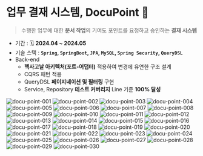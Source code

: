 # 업무 결재 시스템, DocuPoint 📑

> 수행한 업무에 대한 **문서 작업**의 기여도 포인트를 요청하고 승인하는 **결재 시스템**

- 기간 : 🗓️ **2024.04 ~ 2024.05**
- 기술 스택 : **`Spring`, `SpringBoot`, `JPA`, `MySQL`, `Spring Security`, `QueryDSL`**
- Back-end
  - **헥사고날 아키텍처(포트-어댑터)** 적용하여 변경에 유연한 구조 설계
  - CQRS 패턴 적용
  - QueryDSL **페이지네이션 및 필터링** 구현
  - Service, Repository **테스트 커버리지** Line 기준 **100% 달성**

![docu-point-001](./img/DocuPoint.001.png)
![docu-point-002](./img/DocuPoint.002.png)
![docu-point-003](./img/DocuPoint.003.png)
![docu-point-004](./img/DocuPoint.004.png)
![docu-point-005](./img/DocuPoint.005.png)
![docu-point-006](./img/DocuPoint.006.png)
![docu-point-007](./img/DocuPoint.007.png)
![docu-point-008](./img/DocuPoint.008.png)
![docu-point-009](./img/DocuPoint.009.png)
![docu-point-010](./img/DocuPoint.010.png)
![docu-point-011](./img/DocuPoint.011.png)
![docu-point-012](./img/DocuPoint.012.png)
![docu-point-013](./img/DocuPoint.013.png)
![docu-point-014](./img/DocuPoint.014.png)
![docu-point-015](./img/DocuPoint.015.png)
![docu-point-016](./img/DocuPoint.016.png)
![docu-point-017](./img/DocuPoint.017.png)
![docu-point-018](./img/DocuPoint.018.png)
![docu-point-019](./img/DocuPoint.019.png)
![docu-point-020](./img/DocuPoint.020.png)
![docu-point-021](./img/DocuPoint.021.png)
![docu-point-022](./img/DocuPoint.022.png)
![docu-point-023](./img/DocuPoint.023.png)
![docu-point-024](./img/DocuPoint.024.png)
![docu-point-025](./img/DocuPoint.025.png)
![docu-point-026](./img/DocuPoint.026.png)
![docu-point-027](./img/DocuPoint.027.png)
![docu-point-028](./img/DocuPoint.028.png)
![docu-point-029](./img/DocuPoint.029.png)
![docu-point-030](./img/DocuPoint.030.png)